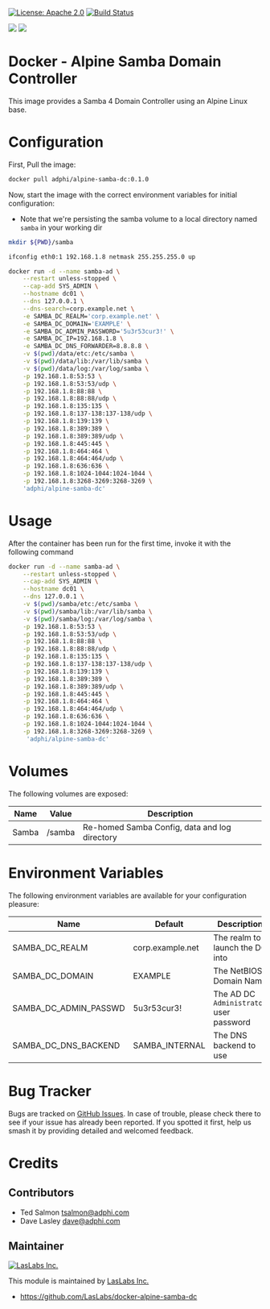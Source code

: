 [![License: Apache 2.0](https://img.shields.io/badge/license-Apache--2.0-blue.svg)](https://www.apache.org/licenses/LICENSE-2.0.html)
[![Build Status](https://travis-ci.org/LasLabs/docker-alpine-samba-dc.svg?branch=master)](https://travis-ci.org/LasLabs/docker-alpine-samba-dc)

[![](https://images.microbadger.com/badges/image/adphi/alpine-samba-dc.svg)](https://microbadger.com/images/adphi/alpine-samba-dc "Get your own image badge on microbadger.com")
[![](https://images.microbadger.com/badges/version/adphi/alpine-samba-dc.svg)](https://microbadger.com/images/adphi/alpine-samba-dc "Get your own version badge on microbadger.com")

Docker - Alpine Samba Domain Controller
=======================================

This image provides a Samba 4 Domain Controller using an Alpine Linux base.

Configuration
=============
First, Pull the image:

```bash
docker pull adphi/alpine-samba-dc:0.1.0
```

Now, start the image with the correct environment variables for initial
configuration:

* Note that we're persisting the samba volume to a local directory named
`samba` in your working dir

```bash
mkdir ${PWD}/samba

ifconfig eth0:1 192.168.1.8 netmask 255.255.255.0 up

docker run -d --name samba-ad \
    --restart unless-stopped \
    --cap-add SYS_ADMIN \
    --hostname dc01 \
    --dns 127.0.0.1 \
    --dns-search=corp.example.net \
    -e SAMBA_DC_REALM='corp.example.net' \
    -e SAMBA_DC_DOMAIN='EXAMPLE' \
    -e SAMBA_DC_ADMIN_PASSWORD='5u3r53cur3!' \
    -e SAMBA_DC_IP=192.168.1.8 \
    -e SAMBA_DC_DNS_FORWARDER=8.8.8.8 \
    -v $(pwd)/data/etc:/etc/samba \
    -v $(pwd)/data/lib:/var/lib/samba \
    -v $(pwd)/data/log:/var/log/samba \
    -p 192.168.1.8:53:53 \
    -p 192.168.1.8:53:53/udp \
    -p 192.168.1.8:88:88 \
    -p 192.168.1.8:88:88/udp \
    -p 192.168.1.8:135:135 \
    -p 192.168.1.8:137-138:137-138/udp \
    -p 192.168.1.8:139:139 \
    -p 192.168.1.8:389:389 \
    -p 192.168.1.8:389:389/udp \
    -p 192.168.1.8:445:445 \
    -p 192.168.1.8:464:464 \
    -p 192.168.1.8:464:464/udp \
    -p 192.168.1.8:636:636 \
    -p 192.168.1.8:1024-1044:1024-1044 \
    -p 192.168.1.8:3268-3269:3268-3269 \
    'adphi/alpine-samba-dc'
```

Usage
=====
After the container has been run for the first time, invoke it with the following command

```bash
docker run -d --name samba-ad \
    --restart unless-stopped \
    --cap-add SYS_ADMIN \
    --hostname dc01 \
    --dns 127.0.0.1 \
    -v $(pwd)/samba/etc:/etc/samba \
    -v $(pwd)/samba/lib:/var/lib/samba \
    -v $(pwd)/samba/log:/var/log/samba \
    -p 192.168.1.8:53:53 \
	-p 192.168.1.8:53:53/udp \
	-p 192.168.1.8:88:88 \
	-p 192.168.1.8:88:88/udp \
	-p 192.168.1.8:135:135 \
	-p 192.168.1.8:137-138:137-138/udp \
	-p 192.168.1.8:139:139 \
	-p 192.168.1.8:389:389 \
	-p 192.168.1.8:389:389/udp \
	-p 192.168.1.8:445:445 \
	-p 192.168.1.8:464:464 \
	-p 192.168.1.8:464:464/udp \
	-p 192.168.1.8:636:636 \
	-p 192.168.1.8:1024-1044:1024-1044 \
	-p 192.168.1.8:3268-3269:3268-3269 \
     'adphi/alpine-samba-dc'
```

Volumes
=======

The following volumes are exposed:


| Name | Value | Description |
|------|-------|-------------|
| Samba | /samba | Re-homed Samba Config, data and log directory |

Environment Variables
=====================

The following environment variables are available for your configuration
pleasure:

| Name | Default | Description |
|------|---------|-------------|
| SAMBA_DC_REALM | corp.example.net | The realm to launch the DC into
| SAMBA_DC_DOMAIN | EXAMPLE | The NetBIOS Domain Name
| SAMBA_DC_ADMIN_PASSWD | 5u3r53cur3! | The AD DC `Administrator` user password
| SAMBA_DC_DNS_BACKEND | SAMBA_INTERNAL | The DNS backend to use

Bug Tracker
===========

Bugs are tracked on [GitHub Issues](https://github.com/LasLabs/docker-alpine-samba-dc/issues).
In case of trouble, please check there to see if your issue has already been reported.
If you spotted it first, help us smash it by providing detailed and welcomed feedback.

Credits
=======

Contributors
------------

* Ted Salmon <tsalmon@adphi.com>
* Dave Lasley <dave@adphi.com>

Maintainer
----------

[![LasLabs Inc.](https://adphi.com/logo.png)](https://adphi.com)

This module is maintained by [LasLabs Inc.](https://adphi.com)

* https://github.com/LasLabs/docker-alpine-samba-dc
